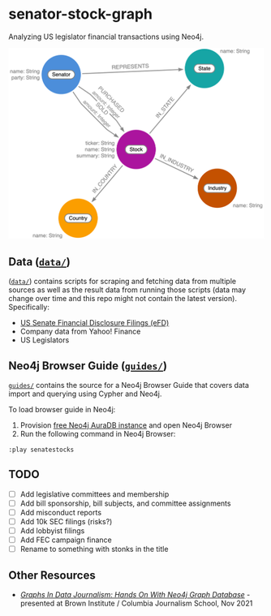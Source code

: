 # senator-stock-graph

Analyzing US legislator financial transactions using Neo4j.

![](img/datamodel.png)

## Data ([`data/`](data/))

([`data/`](data/)) contains scripts for scraping and fetching data from multiple sources as well as the result data from running those scripts (data may change over time and this repo might not contain the latest version). Specifically:

* [US Senate Financial Disclosure Filings (eFD)](https://efdsearch.senate.gov/search/home/)
* Company data from Yahoo! Finance
* US Legislators


## Neo4j Browser Guide ([`guides/`](guides/))

[`guides/`](guides/) contains the source for a Neo4j Browser Guide that covers data import and querying using Cypher and Neo4j.

To load browser guide in Neo4j:

1. Provision [free Neo4j AuraDB instance](https://dev.neo4j.com/neo4j-aura) and open Neo4j Browser
2. Run the following command in Neo4j Browser:

```
:play senatestocks
```


## TODO

- [ ] Add legislative committees and membership
- [ ] Add bill sponsorship, bill subjects, and committee assignments
- [ ] Add misconduct reports
- [ ] Add 10k SEC filings (risks?)
- [ ] Add lobbyist filings
- [ ] Add FEC campaign finance
- [ ] Rename to something with stonks in the title

## Other Resources

* [*Graphs In Data Journalism: Hands On With Neo4j Graph Database*](https://dev.neo4j.com/wrangler-neo4j) - presented at Brown Institute / Columbia Journalism School, Nov 2021
